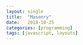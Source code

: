 ```yaml
---
layout: single
title:  "Masonry"
date:   2018-10-25
categories: [programming]
tags: [javascript, layouts]
---
```

